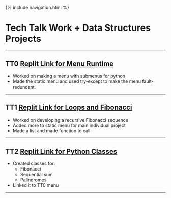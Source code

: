 {% include navigation.html %}
# Tech Talk Work + Data Structures Projects
***

## TT0 [Replit Link for Menu Runtime](https://replit.com/@YashShah49/DataStructures1#tt0/functions.py)
- Worked on making a menu with submenus for python
- Made the static menu and used try-except to make the menu fault-redundant.

***

## TT1 [Replit Link for Loops and Fibonacci](https://replit.com/@YashShah49/DataStructures1#tt1/loops.py)
- Worked on developing a recursive Fibonacci sequence
- Added more to static menu for main individual project
- Made a list and made function to call

***

## TT2 [Replit Link for Python Classes](https://replit.com/@YashShah49/DataStructures1#tt2/classes.py)
- Created classes for:
  - Fibonacci
  - Sequential sum
  - Palindromes
- Linked it to TT0 menu

***